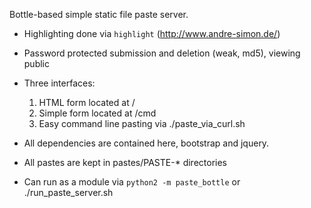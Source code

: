 Bottle-based simple static file paste server.

* Highlighting done via `highlight` (http://www.andre-simon.de/)

* Password protected submission and deletion (weak, md5), viewing public

* Three interfaces:
    1) HTML form located at /
    2) Simple form located at /cmd
    3) Easy command line pasting via ./paste_via_curl.sh

* All dependencies are contained here, bootstrap and jquery.
* All pastes are kept in pastes/PASTE-* directories
* Can run as a module via `python2 -m paste_bottle` or ./run_paste_server.sh

